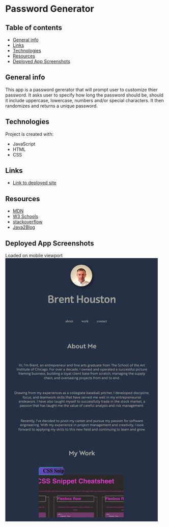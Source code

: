 # Password Generator

## Table of contents
* [General info](#general-info)
* [Links](#links)
* [Technologies](#technologies)
* [Resources](#resources)
* [Deployed App Screenshots](#resources)

## General info
This app is a password gererator that will prompt user to customize thier password. It asks user to specify how long the password should be, should it include uppercase, lowercase, numbers and/or special characters. It then randomizes and returns a unique password.
	
## Technologies
Project is created with:
* JavaScript
* HTML
* CSS



## Links
- [Link to deployed site](https://brenthouston.github.io/PasswordGenerator/)

	
## Resources
- [MDN](https://developer.mozilla.org/en-US/)
- [W3 Schools](https://www.w3schools.com/)
- [stackoverflow](https://stackoverflow.com/questions/60335967/getting-multiple-random-strings-from-array-of-strings)
- [Java2Blog](https://java2blog.com/remove-comma-from-string-javascript/#:~:text=Using%20replaceAll()-,To%20remove%20comma%20from%20string%20in%20Javascript%3A,matches%20replaced%20by%20given%20replacement.)

## Deployed App Screenshots

Loaded on mobile viewport
![Generate Password](https://github.com/brenthouston/Portfolio/blob/main/Images/deployed%20site%20loaded%20to%20small%20vierport.png)

